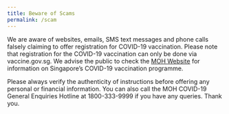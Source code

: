 ```yaml
---
title: Beware of Scams
permalink: /scam
---
```

We are aware of websites, emails, SMS text messages and phone calls falsely claiming to offer registration for COVID-19 vaccination. Please note that registration for the COVID-19 vaccination can only be done via vaccine.gov.sg. We advise the public to check the [MOH Website]( www.moh.gov.sg/covid-19/vaccination) for information on Singapore’s COVID-19 vaccination programme. 

Please always verify the authenticity of instructions before offering any personal or financial information. You can also call the MOH COVID-19 General Enquiries Hotline at 1800-333-9999 if you have any queries. Thank you.




